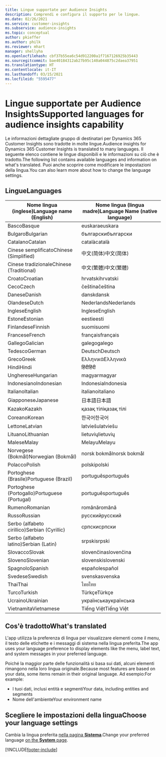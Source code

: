 ```yaml
---
title: Lingue supportate per Audience Insights
description: Comprendi e configura il supporto per le lingue.
ms.date: 02/26/2021
ms.service: customer-insights
ms.subservice: audience-insights
ms.topic: conceptual
author: pkieffer
ms.author: philk
ms.reviewer: mhart
manager: shellyha
ms.openlocfilehash: cbf37b55ea6c54d912200a1f7167126925b35443
ms.sourcegitcommit: bae40184312ab27b95c140a044875c2daea37951
ms.translationtype: HT
ms.contentlocale: it-IT
ms.lasthandoff: 03/15/2021
ms.locfileid: "5595477"
---
```

# <a name="supported-languages-for-audience-insights-capability"></a><span data-ttu-id="e0148-103">Lingue supportate per Audience Insights</span><span class="sxs-lookup"><span data-stu-id="e0148-103">Supported languages for audience insights capability</span></span>

<span data-ttu-id="e0148-104">Le informazioni dettagliate gruppo di destinatari per Dynamics 365 Customer Insights sono tradotte in molte lingue.</span><span class="sxs-lookup"><span data-stu-id="e0148-104">Audience insights for Dynamics 365 Customer Insights is translated to many languages.</span></span> <span data-ttu-id="e0148-105">Il seguente elenco contiene le lingue disponibili e le informazioni su ciò che è tradotto.</span><span class="sxs-lookup"><span data-stu-id="e0148-105">The following list contains available languages and information on what's translated.</span></span> <span data-ttu-id="e0148-106">Puoi anche scoprire come modificare le impostazioni della lingua.</span><span class="sxs-lookup"><span data-stu-id="e0148-106">You can also learn more about how to change the language settings.</span></span> 

## <a name="languages"></a><span data-ttu-id="e0148-107">Lingue</span><span class="sxs-lookup"><span data-stu-id="e0148-107">Languages</span></span>

| <span data-ttu-id="e0148-108">Nome lingua (inglese)</span><span class="sxs-lookup"><span data-stu-id="e0148-108">Language name (English)</span></span>|  <span data-ttu-id="e0148-109">Nome lingua (lingua madre)</span><span class="sxs-lookup"><span data-stu-id="e0148-109">Language Name (native language)</span></span> |
| ------------- | ------------- |
| <span data-ttu-id="e0148-110">Basco</span><span class="sxs-lookup"><span data-stu-id="e0148-110">Basque</span></span> | <span data-ttu-id="e0148-111">euskara</span><span class="sxs-lookup"><span data-stu-id="e0148-111">euskara</span></span> |
| <span data-ttu-id="e0148-112">Bulgaro</span><span class="sxs-lookup"><span data-stu-id="e0148-112">Bulgarian</span></span> | <span data-ttu-id="e0148-113">български</span><span class="sxs-lookup"><span data-stu-id="e0148-113">български</span></span> |
| <span data-ttu-id="e0148-114">Catalano</span><span class="sxs-lookup"><span data-stu-id="e0148-114">Catalan</span></span> | <span data-ttu-id="e0148-115">català</span><span class="sxs-lookup"><span data-stu-id="e0148-115">català</span></span> |
| <span data-ttu-id="e0148-116">Cinese semplificato</span><span class="sxs-lookup"><span data-stu-id="e0148-116">Chinese (Simplified)</span></span> | <span data-ttu-id="e0148-117">中文(简体)</span><span class="sxs-lookup"><span data-stu-id="e0148-117">中文(简体)</span></span> |
| <span data-ttu-id="e0148-118">Cinese tradizionale</span><span class="sxs-lookup"><span data-stu-id="e0148-118">Chinese (Traditional)</span></span> | <span data-ttu-id="e0148-119">中文(繁體)</span><span class="sxs-lookup"><span data-stu-id="e0148-119">中文(繁體)</span></span> |
| <span data-ttu-id="e0148-120">Croato</span><span class="sxs-lookup"><span data-stu-id="e0148-120">Croatian</span></span> | <span data-ttu-id="e0148-121">hrvatski</span><span class="sxs-lookup"><span data-stu-id="e0148-121">hrvatski</span></span> |
| <span data-ttu-id="e0148-122">Ceco</span><span class="sxs-lookup"><span data-stu-id="e0148-122">Czech</span></span> | <span data-ttu-id="e0148-123">čeština</span><span class="sxs-lookup"><span data-stu-id="e0148-123">čeština</span></span> |
| <span data-ttu-id="e0148-124">Danese</span><span class="sxs-lookup"><span data-stu-id="e0148-124">Danish</span></span> | <span data-ttu-id="e0148-125">dansk</span><span class="sxs-lookup"><span data-stu-id="e0148-125">dansk</span></span> |
| <span data-ttu-id="e0148-126">Olandese</span><span class="sxs-lookup"><span data-stu-id="e0148-126">Dutch</span></span> | <span data-ttu-id="e0148-127">Nederlands</span><span class="sxs-lookup"><span data-stu-id="e0148-127">Nederlands</span></span> |
| <span data-ttu-id="e0148-128">Inglese</span><span class="sxs-lookup"><span data-stu-id="e0148-128">English</span></span> | <span data-ttu-id="e0148-129">Inglese</span><span class="sxs-lookup"><span data-stu-id="e0148-129">English</span></span> |
| <span data-ttu-id="e0148-130">Estone</span><span class="sxs-lookup"><span data-stu-id="e0148-130">Estonian</span></span> | <span data-ttu-id="e0148-131">eesti</span><span class="sxs-lookup"><span data-stu-id="e0148-131">eesti</span></span> |
| <span data-ttu-id="e0148-132">Finlandese</span><span class="sxs-lookup"><span data-stu-id="e0148-132">Finnish</span></span> | <span data-ttu-id="e0148-133">suomi</span><span class="sxs-lookup"><span data-stu-id="e0148-133">suomi</span></span> |
| <span data-ttu-id="e0148-134">Francese</span><span class="sxs-lookup"><span data-stu-id="e0148-134">French</span></span> | <span data-ttu-id="e0148-135">français</span><span class="sxs-lookup"><span data-stu-id="e0148-135">français</span></span> |
| <span data-ttu-id="e0148-136">Gallego</span><span class="sxs-lookup"><span data-stu-id="e0148-136">Galician</span></span> | <span data-ttu-id="e0148-137">galego</span><span class="sxs-lookup"><span data-stu-id="e0148-137">galego</span></span> |
| <span data-ttu-id="e0148-138">Tedesco</span><span class="sxs-lookup"><span data-stu-id="e0148-138">German</span></span> | <span data-ttu-id="e0148-139">Deutsch</span><span class="sxs-lookup"><span data-stu-id="e0148-139">Deutsch</span></span> |
| <span data-ttu-id="e0148-140">Greco</span><span class="sxs-lookup"><span data-stu-id="e0148-140">Greek</span></span> | <span data-ttu-id="e0148-141">Ελληνικά</span><span class="sxs-lookup"><span data-stu-id="e0148-141">Ελληνικά</span></span> |
| <span data-ttu-id="e0148-142">Hindi</span><span class="sxs-lookup"><span data-stu-id="e0148-142">Hindi</span></span> | <span data-ttu-id="e0148-143">हिंदी</span><span class="sxs-lookup"><span data-stu-id="e0148-143">हिंदी</span></span> |
| <span data-ttu-id="e0148-144">Ungherese</span><span class="sxs-lookup"><span data-stu-id="e0148-144">Hungarian</span></span> | <span data-ttu-id="e0148-145">magyar</span><span class="sxs-lookup"><span data-stu-id="e0148-145">magyar</span></span> |
| <span data-ttu-id="e0148-146">Indonesiano</span><span class="sxs-lookup"><span data-stu-id="e0148-146">Indonesian</span></span> | <span data-ttu-id="e0148-147">Indonesia</span><span class="sxs-lookup"><span data-stu-id="e0148-147">Indonesia</span></span> |
| <span data-ttu-id="e0148-148">Italiano</span><span class="sxs-lookup"><span data-stu-id="e0148-148">Italian</span></span> | <span data-ttu-id="e0148-149">italiano</span><span class="sxs-lookup"><span data-stu-id="e0148-149">italiano</span></span> |
| <span data-ttu-id="e0148-150">Giapponese</span><span class="sxs-lookup"><span data-stu-id="e0148-150">Japanese</span></span> | <span data-ttu-id="e0148-151">日本語</span><span class="sxs-lookup"><span data-stu-id="e0148-151">日本語</span></span> |
| <span data-ttu-id="e0148-152">Kazako</span><span class="sxs-lookup"><span data-stu-id="e0148-152">Kazakh</span></span> | <span data-ttu-id="e0148-153">қазақ тілі</span><span class="sxs-lookup"><span data-stu-id="e0148-153">қазақ тілі</span></span> |
| <span data-ttu-id="e0148-154">Coreano</span><span class="sxs-lookup"><span data-stu-id="e0148-154">Korean</span></span> | <span data-ttu-id="e0148-155">한국어</span><span class="sxs-lookup"><span data-stu-id="e0148-155">한국어</span></span> |
| <span data-ttu-id="e0148-156">Lettone</span><span class="sxs-lookup"><span data-stu-id="e0148-156">Latvian</span></span> | <span data-ttu-id="e0148-157">latviešu</span><span class="sxs-lookup"><span data-stu-id="e0148-157">latviešu</span></span> |
| <span data-ttu-id="e0148-158">Lituano</span><span class="sxs-lookup"><span data-stu-id="e0148-158">Lithuanian</span></span> | <span data-ttu-id="e0148-159">lietuvių</span><span class="sxs-lookup"><span data-stu-id="e0148-159">lietuvių</span></span> |
| <span data-ttu-id="e0148-160">Malese</span><span class="sxs-lookup"><span data-stu-id="e0148-160">Malay</span></span> | <span data-ttu-id="e0148-161">Melayu</span><span class="sxs-lookup"><span data-stu-id="e0148-161">Melayu</span></span> |
| <span data-ttu-id="e0148-162">Norvegese (Bokmål)</span><span class="sxs-lookup"><span data-stu-id="e0148-162">Norwegian (Bokmål)</span></span> | <span data-ttu-id="e0148-163">norsk bokmål</span><span class="sxs-lookup"><span data-stu-id="e0148-163">norsk bokmål</span></span> |
| <span data-ttu-id="e0148-164">Polacco</span><span class="sxs-lookup"><span data-stu-id="e0148-164">Polish</span></span> | <span data-ttu-id="e0148-165">polski</span><span class="sxs-lookup"><span data-stu-id="e0148-165">polski</span></span> |
| <span data-ttu-id="e0148-166">Portoghese (Brasile)</span><span class="sxs-lookup"><span data-stu-id="e0148-166">Portuguese (Brazil)</span></span> | <span data-ttu-id="e0148-167">português</span><span class="sxs-lookup"><span data-stu-id="e0148-167">português</span></span> |
| <span data-ttu-id="e0148-168">Portoghese (Portogallo)</span><span class="sxs-lookup"><span data-stu-id="e0148-168">Portuguese (Portugal)</span></span> | <span data-ttu-id="e0148-169">português</span><span class="sxs-lookup"><span data-stu-id="e0148-169">português</span></span> |
| <span data-ttu-id="e0148-170">Rumeno</span><span class="sxs-lookup"><span data-stu-id="e0148-170">Romanian</span></span> | <span data-ttu-id="e0148-171">română</span><span class="sxs-lookup"><span data-stu-id="e0148-171">română</span></span> |
| <span data-ttu-id="e0148-172">Russo</span><span class="sxs-lookup"><span data-stu-id="e0148-172">Russian</span></span> | <span data-ttu-id="e0148-173">pусский</span><span class="sxs-lookup"><span data-stu-id="e0148-173">pусский</span></span> |
| <span data-ttu-id="e0148-174">Serbo (alfabeto cirillico)</span><span class="sxs-lookup"><span data-stu-id="e0148-174">Serbian (Cyrillic)</span></span> | <span data-ttu-id="e0148-175">српски</span><span class="sxs-lookup"><span data-stu-id="e0148-175">српски</span></span> |
| <span data-ttu-id="e0148-176">Serbo (alfabeto latino)</span><span class="sxs-lookup"><span data-stu-id="e0148-176">Serbian (Latin)</span></span> | <span data-ttu-id="e0148-177">srpski</span><span class="sxs-lookup"><span data-stu-id="e0148-177">srpski</span></span> |
| <span data-ttu-id="e0148-178">Slovacco</span><span class="sxs-lookup"><span data-stu-id="e0148-178">Slovak</span></span> | <span data-ttu-id="e0148-179">slovenčina</span><span class="sxs-lookup"><span data-stu-id="e0148-179">slovenčina</span></span> |
| <span data-ttu-id="e0148-180">Sloveno</span><span class="sxs-lookup"><span data-stu-id="e0148-180">Slovenian</span></span> | <span data-ttu-id="e0148-181">slovenski</span><span class="sxs-lookup"><span data-stu-id="e0148-181">slovenski</span></span> |
| <span data-ttu-id="e0148-182">Spagnolo</span><span class="sxs-lookup"><span data-stu-id="e0148-182">Spanish</span></span> | <span data-ttu-id="e0148-183">español</span><span class="sxs-lookup"><span data-stu-id="e0148-183">español</span></span> |
| <span data-ttu-id="e0148-184">Svedese</span><span class="sxs-lookup"><span data-stu-id="e0148-184">Swedish</span></span> | <span data-ttu-id="e0148-185">svenska</span><span class="sxs-lookup"><span data-stu-id="e0148-185">svenska</span></span> |
| <span data-ttu-id="e0148-186">Thai</span><span class="sxs-lookup"><span data-stu-id="e0148-186">Thai</span></span> | <span data-ttu-id="e0148-187">ไทย</span><span class="sxs-lookup"><span data-stu-id="e0148-187">ไทย</span></span> |
| <span data-ttu-id="e0148-188">Turco</span><span class="sxs-lookup"><span data-stu-id="e0148-188">Turkish</span></span> | <span data-ttu-id="e0148-189">Türkçe</span><span class="sxs-lookup"><span data-stu-id="e0148-189">Türkçe</span></span> |
| <span data-ttu-id="e0148-190">Ucraino</span><span class="sxs-lookup"><span data-stu-id="e0148-190">Ukrainian</span></span> | <span data-ttu-id="e0148-191">українська</span><span class="sxs-lookup"><span data-stu-id="e0148-191">українська</span></span> |
| <span data-ttu-id="e0148-192">Vietnamita</span><span class="sxs-lookup"><span data-stu-id="e0148-192">Vietnamese</span></span> | <span data-ttu-id="e0148-193">Tiếng Việt</span><span class="sxs-lookup"><span data-stu-id="e0148-193">Tiếng Việt</span></span> |

## <a name="whats-translated"></a><span data-ttu-id="e0148-194">Cos'è tradotto</span><span class="sxs-lookup"><span data-stu-id="e0148-194">What's translated</span></span>

<span data-ttu-id="e0148-195">L'app utilizza la preferenza di lingua per visualizzare elementi come il menu, il testo delle etichette e i messaggi di sistema nella lingua preferita.</span><span class="sxs-lookup"><span data-stu-id="e0148-195">The app uses your language preference to display elements like the menu, label text, and system messages in your preferred language.</span></span>

<span data-ttu-id="e0148-196">Poiché la maggior parte delle funzionalità si basa sui dati, alcuni elementi rimangono nella loro lingua originale.</span><span class="sxs-lookup"><span data-stu-id="e0148-196">Because most features are based on your data, some items remain in their original language.</span></span> <span data-ttu-id="e0148-197">Ad esempio:</span><span class="sxs-lookup"><span data-stu-id="e0148-197">For example:</span></span>

- <span data-ttu-id="e0148-198">I tuoi dati, inclusi entità e segmenti</span><span class="sxs-lookup"><span data-stu-id="e0148-198">Your data, including entities and segments</span></span>
- <span data-ttu-id="e0148-199">Nome dell'ambiente</span><span class="sxs-lookup"><span data-stu-id="e0148-199">Your environment name</span></span>

## <a name="choose-your-language-settings"></a><span data-ttu-id="e0148-200">Scegliere le impostazioni della lingua</span><span class="sxs-lookup"><span data-stu-id="e0148-200">Choose your language settings</span></span>  

<span data-ttu-id="e0148-201">Cambia la lingua preferita [nella pagina **Sistema**](system.md).</span><span class="sxs-lookup"><span data-stu-id="e0148-201">Change your preferred language [on the **System** page](system.md).</span></span>


[!INCLUDE[footer-include](../includes/footer-banner.md)]